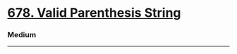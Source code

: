# [678. Valid Parenthesis String](https://leetcode.com/problems/valid-parenthesis-string/)
### Medium
----
